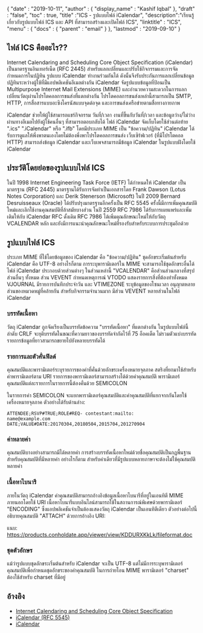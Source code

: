 {
  "date" : "2019-10-11",
  "author" : {
    "display_name" : "Kashif Iqbal"
},
  "draft" : "false",
  "toc" : true,
  "title" :"ICS - รูปแบบไฟล์ iCalendar",
  "description":"เรียนรู้เกี่ยวกับรูปแบบไฟล์ ICS และ API ที่สามารถสร้างและเปิดไฟล์ ICS",
  "linktitle" : "ICS",
  "menu" : {
    "docs" : {
      "parent" : "email"
}
},
  "lastmod" : "2019-09-10"
}

## ไฟล์ ICS คืออะไร??

Internet Calendaring and Scheduling Core Object Specification (iCalendar) เป็นมาตรฐานอินเทอร์เน็ต (RFC 2445) สำหรับแลกเปลี่ยนและปรับใช้กิจกรรมและการจัดกำหนดการในปฏิทิน รูปแบบ iCalendar ทำงานร่วมกันได้ ดังนั้นจึงรับประกันการแลกเปลี่ยนข้อมูลปฏิทินระหว่างผู้ใช้ที่มีแอปพลิเคชันอีเมลต่างกัน iCalendar จัดรูปแบบข้อมูลที่ป้อนเป็น Multipurpose Internet Mail Extensions (MIME) และอำนวยความสะดวกในการแลกเปลี่ยนวัตถุผ่านโปรโตคอลการขนส่งที่แตกต่างกัน โปรโตคอลการขนส่งเหล่านี้สามารถเป็น SMTP, HTTP, การสื่อสารแบบอะซิงโครนัสแบบจุดต่อจุด และการขนส่งเครือข่ายตามสื่อทางกายภาพ

iCalendar ช่วยให้ผู้ใช้สามารถแชร์กิจกรรม วันที่/เวลา งานที่ขึ้นกับวันที่/เวลา และข้อมูลว่าง/ไม่ว่างผ่านทางอีเมลไปยังผู้ใช้คนอื่นๆ ที่สามารถตอบกลับได้ ไฟล์ iCalendar จัดเก็บโดยใช้ส่วนต่อท้าย ".ics" ".iCalendar" หรือ ".ifb" โดยมีประเภท MIME เป็น "ข้อความ/ปฏิทิน" iCalendar ได้รับการดูแลให้พึ่งพาตนเองโดยไม่ต้องพึ่งพาโปรโตคอลการขนส่ง เว็บเซิร์ฟเวอร์ (ที่มีโปรโตคอล HTTP) สามารถส่งข้อมูล iCalendar และเว็บเพจสามารถมีข้อมูล iCalendar ในรูปแบบฝังโดยใช้ iCalendar

## ประวัติโดยย่อของรูปแบบไฟล์ ICS

ในปี 1998 Internet Engineering Task Force (IETF) ได้กำหนดให้ iCalendar เป็นมาตรฐาน (RFC 2445) มาตรฐานได้รับการจัดทำเป็นเอกสารโดย Frank Dawson (Lotus Notes Corporation) และ Derik Stenerson (Microsoft) ในปี 2009 Bernard Desruisseaux (Oracle) ได้ปรับปรุงมาตรฐานอีกครั้งเป็น RFC 5545 ครั้งนี้มีการเพิ่มคุณสมบัติใหม่และเลิกใช้งานคุณสมบัติที่ล้าสมัยบางส่วน ในปี 2559 RFC 7986 ได้รับการเผยแพร่และเพิ่มเติมให้กับ iCalendar RFC ดั้งเดิม RFC 7986 ได้เพิ่มคุณลักษณะใหม่ให้กับวัตถุ VCALENDAR หลัก และยังมีการแนะนำคุณลักษณะใหม่ที่รองรับสำหรับระบบการประชุมอีกด้วย

## รูปแบบไฟล์ ICS ##

ประเภท MIME ที่ใช้โดยข้อมูลของ iCalendar คือ "ข้อความ/ปฏิทิน" ชุดอักขระเริ่มต้นสำหรับ iCalendar คือ UTF-8 อย่างไรก็ตาม การระบุพารามิเตอร์ใน MIME จะสามารถใช้ชุดอักขระอื่นได้ ไฟล์ iCalendar ประกอบด้วยส่วนต่างๆ ในส่วนเหล่านี้ "VCALENDAR" คือส่วนส่วนกลางที่สรุปส่วนอื่นๆ ทั้งหมด ส่วน VEVENT กำหนดเหตุการณ์ VTODO แสดงรายการสิ่งที่ต้องทำทั้งหมด VJOURNAL มีรายการบันทึกประจำวัน และ VTIMEZONE ระบุข้อมูลของโซนเวลา อนุญาตหลายส่วนของหมวดหมู่ที่คล้ายกัน สำหรับกิจกรรมจำนวนมาก มีส่วน VEVENT หลายส่วนในไฟล์ iCalendar

### บรรทัดเนื้อหา ###

วัตถุ iCalendar ถูกจัดเรียงเป็นบรรทัดข้อความ "บรรทัดเนื้อหา" ที่แตกต่างกัน ในรูปแบบไฟล์นี้ ลำดับ CRLF จะยุติบรรทัดในขณะที่ความยาวของบรรทัดจำกัดไว้ที่ 75 อ็อคเต็ต ไม่รวมตัวแบ่งบรรทัด รายการข้อมูลที่ยาวสามารถขยายไปยังหลายบรรทัดได้

### รายการและตัวคั่นฟิลด์ ###

คุณสมบัติและพารามิเตอร์ระบุรายการของค่าที่คั่นด้วยอักขระเครื่องหมายจุลภาค สตริงที่ยกมาใช้สำหรับค่าพารามิเตอร์ตาม URI รายการของพารามิเตอร์สามารถสร้างได้ด้วยค่าคุณสมบัติ พารามิเตอร์คุณสมบัติแต่ละรายการในรายการนี้ต้องคั่นด้วย SEMICOLON

ในรายการค่า SEMICOLON จะแยกพารามิเตอร์คุณสมบัติและค่าคุณสมบัติที่แยกจากกันโดยใช้เครื่องหมายจุลภาค ตัวอย่างได้รับด้านล่าง:

```
ATTENDEE;RSVP#TRUE;ROLE#REQ- contestant:mailto:
name@example.com
DATE;VALUE#DATE:20170304,20180504,2015704,201270904
```

### ค่าหลายค่า

คุณสมบัติบางอย่างสามารถมีได้หลายค่า การสร้างบรรทัดเนื้อหาใหม่ด้วยชื่อคุณสมบัติเป็นกฎพื้นฐานสำหรับคุณสมบัติที่มีหลายค่า อย่างไรก็ตาม สำหรับค่าเดียวที่มีรูปแบบหลายภาษาจะต้องไม่ใช้คุณสมบัติหลายค่า

### เนื้อหาไบนารี

ภายในวัตถุ iCalendar ค่าคุณสมบัติสามารถอ้างอิงข้อมูลเนื้อหาไบนารีที่อยู่ในเอนทิตี MIME ภายนอกโดยใช้ URI เนื้อหาไบนารีแบบอินไลน์สามารถใช้ในสถานการณ์พิเศษด้วยพารามิเตอร์ "ENCODING" ซึ่งแอปพลิเคชันจำเป็นต้องแสดงวัตถุ iCalendar เป็นเอนทิตีเดียว ตัวอย่างต่อไปนี้อธิบายคุณสมบัติ "ATTACH" ด้วยการอ้างอิง URI:

แนบ: https://products.conholdate.app/viewer/view/KDDURXKkLk/fileformat.doc

### ชุดตัวอักษร

แม้ว่ารูปแบบชุดอักขระเริ่มต้นสำหรับ iCalendar จะเป็น UTF-8 แต่ไม่มีการระบุพารามิเตอร์คุณสมบัติเพื่อกำหนดชุดอักขระของค่าคุณสมบัติ ในการถ่ายโอน MIME พารามิเตอร์ "charset" ต้องใช้สำหรับ charset ที่มีอยู่

## อ้างอิง

* [Internet Calendaring and Scheduling Core Object Specification](https://www.ietf.org/rfc/rfc5545.txt)
* [iCalendar (RFC 5545)](https://icalendar.org/RFC-Specifications/iCalendar-RFC-5545/)
* [iCalendar](https://en.wikipedia.org/wiki/ICalendar#History_and_design)

